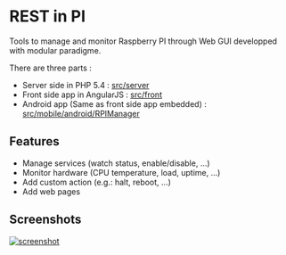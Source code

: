REST in PI
========

Tools to manage and monitor Raspberry PI through Web GUI developped with modular paradigme.

There are three parts :

- Server side in PHP 5.4 : [src/server](https://github.com/Reeska/restinpi/tree/master/src/server)
- Front side app in AngularJS : [src/front](https://github.com/Reeska/restinpi/tree/master/src/front)
- Android app (Same as front side app embedded) : [src/mobile/android/RPIManager](https://github.com/Reeska/restinpi/tree/master/src/mobile/android/RPIManager)

## Features

- Manage services (watch status, enable/disable, ...)
- Monitor hardware (CPU temperature, load, uptime, ...)
- Add custom action (e.g.: halt, reboot, ...)
- Add web pages

## Screenshots

[![screenshot](https://raw.githubusercontent.com/Reeska/restinpi/master/screenshots/rpi.png)](https://raw.githubusercontent.com/Reeska/restinpi/master/screenshots/rpi.png)
